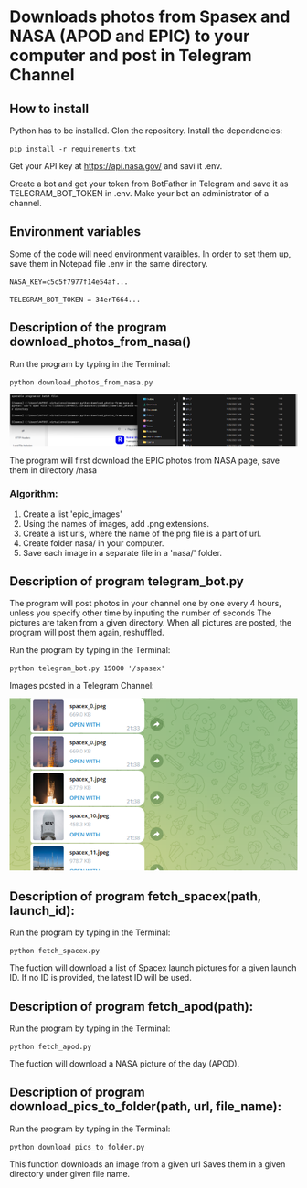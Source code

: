 # Downloads photos from Spasex and NASA (APOD and EPIC) to your computer and post in Telegram Channel

## How to install
Python has to be installed.
Clon the repository.
Install the dependencies:

`pip install -r requirements.txt`

Get your API key at https://api.nasa.gov/ and savi it .env.

Create a bot and get your token from BotFather in Telegram and save 
it as TELEGRAM_BOT_TOKEN in .env. 
Make your bot an administrator of a channel.

## Environment variables

Some of the code will need environment varaibles.
In order to set them up, save them in Notepad file .env in the same directory.

`NASA_KEY=c5c5f7977f14e54af...`

`TELEGRAM_BOT_TOKEN = 34erT664...`


## Description of the program download_photos_from_nasa()

Run the program by typing in the Terminal: 

`python download_photos_from_nasa.py`

![code on command line](/2023-02-16.png)

The program will first download the EPIC photos from NASA page, save them in directory /nasa 

### Algorithm:

1. Create a list 'epic_images'
2. Using the names of images, add .png extensions.
3. Create a list urls, where the name of the png file is a part of url.
4. Create folder nasa/ in your computer.
5. Save each image in a separate file in a 'nasa/' folder.


## Description of program telegram_bot.py

The program will post photos in your channel one by one every 4 hours, unless you specify other time by inputing the number of seconds 
The pictures are taken from a given directory. 
When all pictures are posted, the program will post them again, reshuffled.

Run the program by typing in the Terminal: 

`python telegram_bot.py 15000 '/spasex'`

Images posted in a Telegram Channel:

![View in your telegram channel](/2023-02-271.png)


## Description of program fetch_spacex(path, launch_id):

Run the program by typing in the Terminal: 

`python fetch_spacex.py`

The fuction will download a list of Spacex launch pictures for a given launch ID. If no ID is provided, the latest ID will be used.

## Description of program fetch_apod(path):

Run the program by typing in the Terminal: 

`python fetch_apod.py`

The fuction will download a NASA picture of the day (APOD).


## Description of program download_pics_to_folder(path, url, file_name):

Run the program by typing in the Terminal: 

`python download_pics_to_folder.py`

This function downloads an image from a given url
Saves them in a given directory under given file name.



